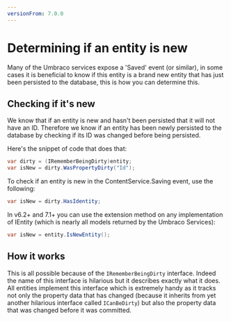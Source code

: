 ```yaml
---
versionFrom: 7.0.0
---
```


# Determining if an entity is new

Many of the Umbraco services expose a 'Saved' event (or similar), in some cases it is beneficial to know if this entity is a brand new entity that has just been persisted to the database, this is how you can determine this.

## Checking if it's new

We know that if an entity is new and hasn't been persisted that it will not have an ID. Therefore we know if an entity has been newly persisted to the database by checking if its ID was changed before being persisted.

Here's the snippet of code that does that:

```csharp
var dirty = (IRememberBeingDirty)entity;
var isNew = dirty.WasPropertyDirty("Id");
```

To check if an entity is new in the ContentService.Saving event, use the following:

```csharp
var isNew = dirty.HasIdentity;
```

In v6.2+ and 7.1+ you can use the extension method on any implementation of IEntity (which is nearly all models returned by the Umbraco Services):

```csharp
var isNew = entity.IsNewEntity(); 
```

## How it works

This is all possible because of the `IRememberBeingDirty` interface. Indeed the name of this interface is hilarious but it describes exactly what it does. All entities implement this interface which is extremely handy as it tracks not only the property data that has changed (because it inherits from yet another hilarious interface called `ICanBeDirty`) but also the property data that was changed before it was committed.
